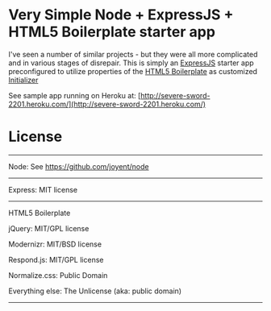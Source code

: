 # Very Simple Node + ExpressJS + HTML5 Boilerplate starter app 

I've seen a number of similar projects - but they were all more complicated and in various stages of disrepair.
This is simply an [ExpressJS](http://expressjs.com/) starter app preconfigured to utilize properties of the [HTML5 Boilerplate](http://html5boilerplate.com/) as customized [Initializer](http://www.initializr.com/) 

See sample app running on Heroku at: [http://severe-sword-2201.heroku.com/](http://severe-sword-2201.heroku.com/)

# License

-------

Node: See https://github.com/joyent/node

-------

Express: MIT license

-------

HTML5 Boilerplate

jQuery: MIT/GPL license

Modernizr: MIT/BSD license

Respond.js: MIT/GPL license

Normalize.css: Public Domain

Everything else: The Unlicense (aka: public domain)

-------
